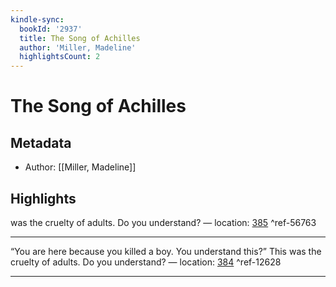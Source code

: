```yaml
---
kindle-sync:
  bookId: '2937'
  title: The Song of Achilles
  author: 'Miller, Madeline'
  highlightsCount: 2
---
```

# The Song of Achilles
## Metadata
* Author: [[Miller, Madeline]]

## Highlights
was the cruelty of adults. Do you understand? — location: [385]() ^ref-56763

---
“You are here because you killed a boy. You understand this?” This was the cruelty of adults. Do you understand? — location: [384]() ^ref-12628

---
